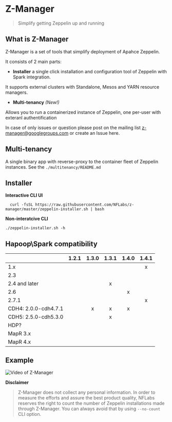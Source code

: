 # Z-Manager
> Simplify getting Zeppelin up and running

## What is Z-Manager
Z-Manager is a set of tools that simplify deployment of Apahce Zeppelin.

It consists of 2 main parts:
  - **Installer** a single click installation and configuration tool of Zeppelin with Spark integration.

  It supports external clusters with Standalone, Mesos and YARN resource managers.

  - **Multi-tenancy** *(New!)*

  Allows you to run a containerized instance of Zeppelin, one per-user with exteranl authentification

In case of only issues or question please post on the  mailing list [z-manager@googlegroups.com](https://groups.google.com/forum/#!forum/z-manager) or create an Issue here.

## Multi-tenancy
A single binary app with reverse-proxy to the container fleet of Zeppelin instances.
See the `./multitenancy/README.md`

## Installer

**Interactive CLI UI**
```
  curl -fsSL https://raw.githubusercontent.com/NFLabs/z-manager/master/zeppelin-installer.sh | bash
```

**Non-interatcive CLI**
```
./zeppelin-installer.sh -h
```

## Hapoop\Spark compatibility

|                      |  1.2.1 |  1.3.0 | 1.3.1|1.4.0  |1.4.1 |
| -------------------- | :----: | :----: | :---:|:-----:|:----:|
|  1.x                 |        |        |      |       |   x  |
|  2.3                 |        |        |      |       |      |
|  2.4 and later       |        |        |   x  |       |      |
|  2.6                 |        |        |      |   x   |      |
|  2.7.1               |        |        |      |       |   x  |
|  CDH4: 2.0.0-cdh4.7.1|        |    x   |   x  |   x   |
|  CDH5: 2.5.0-cdh5.3.0|        |        |   x  |       |
|  HDP?                |        |        |      |       |
|  MapR 3.x            |        |        |      |       |
|  MapR 4.x            |        |        |      |       |



## Example
![Video of Z-Manager](https://raw.githubusercontent.com/NFLabs/z-manager/master/yarn.gif)


**Disclaimer**

>Z-Manager does not collect any personal information.
>In order to measure the efforts and assure the best product quality, NFLabs reserves the right to count the number of Zeppelin installations made through Z-Manager.
>You can always avoid that by using `--no-count` CLI option.
